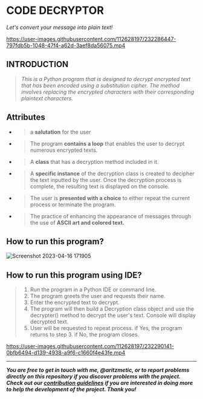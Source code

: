 # **CODE DECRYPTOR**
 _Let's convert your message into plain text!_

https://user-images.githubusercontent.com/112628197/232286447-797fdb5b-1048-47f4-a62d-3aef8da56075.mp4

## **INTRODUCTION**
> _This is a Python program that is designed to decrypt encrypted text that has been encoded using a substitution cipher. The method involves replacing the encrypted characters with their corresponding plaintext characters._

## **Attributes**
- > a **salutation** for the user
- > The program **contains a loop** that enables the user to decrypt numerous encrypted texts.
- > A **class** that has a decryption method included in it.
- > A **specific instance** of the decryption class is created to decipher the text inputted by the user. Once the decryption process is complete, the resulting text is displayed on the console.
- > The user is **presented with a choice** to either repeat the current process or terminate the program.
- > The practice of enhancing the appearance of messages through the use of **ASCII art and colored text.**

## **How to run this program?**
![Screenshot 2023-04-16 171905](https://user-images.githubusercontent.com/112628197/232289178-7993313f-36a0-414a-8846-45b7129b7bdd.png)

## **How to run this program using IDE?**
> 1. Run the program in a Python IDE or command line.
> 2. The program greets the user and requests their name.
> 3. Enter the encrypted text to decrypt.
> 4. The program will then build a Decryption class object and use the decrypter() method to decrypt the user's text.
> Console will display decrypted text.
> 5. User will be requested to repeat process. if Yes, the program returns to step 3. if No, the program closes.

https://user-images.githubusercontent.com/112628197/232290141-0bfb6494-d139-4938-a9f6-c1660f4e43fe.mp4

--------------------------------------------------------------------------------------------------------------------------------------------------

**_You are free to get in touch with me, @aritzmetic,  or to report problems directly on this repository if you discover problems with the project. Check out our [contribution guidelines](https://docs.github.com/en/communities/setting-up-your-project-for-healthy-contributions/setting-guidelines-for-repository-contributors) if you are interested in doing more to help the development of the project. Thank you!_** 






